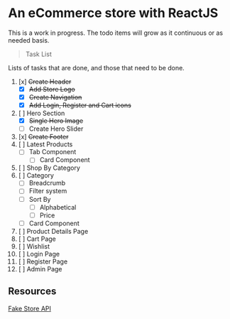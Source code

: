 # An eCommerce store with ReactJS

This is a work in progress. The todo items will grow as it continuous or as needed basis.

> Task List

Lists of tasks that are done, and those that need to be done.

1. [x] ~~Create Header~~
   - [x] ~~Add Store Logo~~
   - [x] ~~Create Navigation~~
   - [x] ~~Add Login, Register and Cart icons~~
2. [ ] Hero Section
   - [x] ~~Single Hero Image~~
   - [ ] Create Hero Slider
3. [x] ~~Create Footer~~
4. [ ] Latest Products
   - [ ] Tab Component
     - [ ] Card Component
5. [ ] Shop By Category
6. [ ] Category
   - [ ] Breadcrumb
   - [ ] Filter system
   - [ ] Sort By
     - [ ] Alphabetical
     - [ ] Price
   - [ ] Card Component
7. [ ] Product Details Page
8. [ ] Cart Page
9. [ ] Wishlist
10. [ ] Login Page
11. [ ] Register Page
12. [ ] Admin Page

## Resources

[Fake Store API](https://fakestoreapi.com/)
